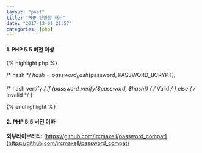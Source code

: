 ```yaml
---
layout: "post"
title: "PHP 단방향 해쉬"
date: "2017-12-01 21:57"
categories: [php]
---
```


#### 1. PHP 5.5 버전 이상

{% highlight php %}

/* hash */
$hash = password_hash($password, PASSWORD_BCRYPT);

/* hash vertify */
if (password_verify($password, $hash)) {
    /* Valid */
} else {
    /* Invalid */
}

{% endhighlight %}

#### 2. PHP 5.5 버전 이하

**외부라이브러리:** [https://github.com/ircmaxell/password_compat](https://github.com/ircmaxell/password_compat)
